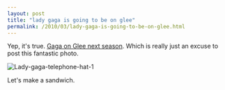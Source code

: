 ```yaml
---
layout: post
title: "lady gaga is going to be on glee"
permalink: /2010/03/lady-gaga-is-going-to-be-on-glee.html
---
```


<p>Yep, it's true.  <a href="http://www.mirror.co.uk/celebs/news/2010/03/15/lady-gaga-latest-guest-star-to-join-glee-115875-22113344/">Gaga on Glee next season</a>.  Which is really just an excuse to post this fantastic photo.</p>

<p><img class="asset  asset-image at-xid-6a00d8341c4f5f53ef01310fa3d306970c" alt="Lady-gaga-telephone-hat-1" src="http://sippey.typepad.com/.a/6a00d8341c4f5f53ef01310fa3d306970c-500wi"  /></p>

<p>Let's make a sandwich.</p>



